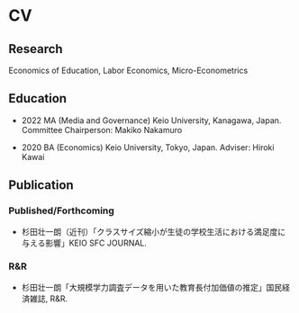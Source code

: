 # CV

## Research

Economics of Education, Labor Economics, Micro-Econometrics

## Education

- 2022 MA (Media and Governance) Keio University, Kanagawa, Japan. Committee Chairperson: Makiko Nakamuro

- 2020 BA (Economics) Keio University, Tokyo, Japan. Adviser: Hiroki Kawai

## Publication

### Published/Forthcoming

- 杉田壮一朗（近刊）「クラスサイズ縮小が生徒の学校生活における満足度に与える影響」KEIO SFC JOURNAL.

### R&R

- 杉田壮一朗「大規模学力調査データを用いた教育長付加価値の推定」国民経済雑誌, R&R.
